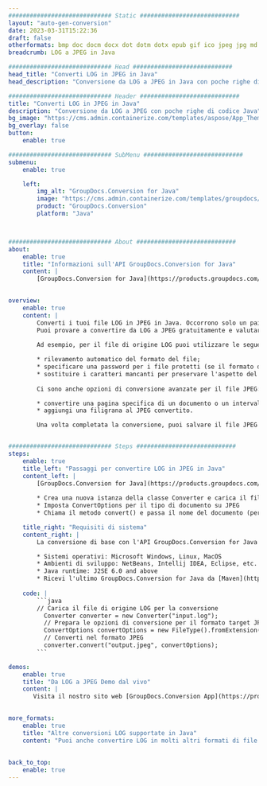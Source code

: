```yaml
---
############################# Static ############################
layout: "auto-gen-conversion"
date: 2023-03-31T15:22:36
draft: false
otherformats: bmp doc docm docx dot dotm dotx epub gif ico jpeg jpg md odt ott pdf png psd rtf tex tif tiff txt xps
breadcrumb: LOG a JPEG in Java

############################# Head ############################
head_title: "Converti LOG in JPEG in Java"
head_description: "Conversione da LOG a JPEG in Java con poche righe di codice. Converti oltre 160 formati di file utilizzando l'API di conversione dei documenti GroupDocs per Java"

############################# Header ############################
title: "Converti LOG in JPEG in Java"
description: "Conversione da LOG a JPEG con poche righe di codice Java"
bg_image: "https://cms.admin.containerize.com/templates/aspose/App_Themes/V3/images/bg/header1.png"
bg_overlay: false
button:
    enable: true

############################# SubMenu ############################
submenu:
    enable: true

    left:
        img_alt: "GroupDocs.Conversion for Java"
        image: "https://cms.admin.containerize.com/templates/groupdocs/images/product-logos/90x90-noborder/groupdocs-conversion-java.png"
        product: "GroupDocs.Conversion"
        platform: "Java"



############################# About ############################
about:
    enable: true
    title: "Informazioni sull'API GroupDocs.Conversion for Java"
    content: |
        [GroupDocs.Conversion for Java](https://products.groupdocs.com/conversion/java/) è un'API di conversione di formati di file avanzata per la conversione tra formati di immagini e documenti popolari come Microsoft Office, OpenDocument, PDF, HTML, e-mail, CAD. e molto altro ancora con poche righe di codice. L'API nativa rileva automaticamente i formati dei documenti originali e offre molte opzioni per personalizzare i documenti convertiti. Insieme alla funzione di estrazione delle informazioni da un documento, supporta anche la memorizzazione nella cache dei risultati della conversione sul disco locale per impostazione predefinita. Tuttavia, qualsiasi tipo di archiviazione della cache può essere supportato implementando le interfacce appropriate: Amazon S3, Dropbox, Google Drive, Windows Azure, Reddis o qualsiasi altro.
    

overview:
    enable: true
    content: |
        Converti i tuoi file LOG in JPEG in Java. Occorrono solo un paio di righe di codice Java su qualsiasi piattaforma di tua scelta, come Windows, Linux, macOS.
        Puoi provare a convertire da LOG a JPEG gratuitamente e valutare la qualità dei risultati della conversione. Insieme a semplici script di conversione file, puoi provare opzioni più sofisticate per caricare il file sorgente LOG e memorizzare l'output JPEG. 
        
        Ad esempio, per il file di origine LOG puoi utilizzare le seguenti opzioni di caricamento:

        * rilevamento automatico del formato del file;
        * specificare una password per i file protetti (se il formato del file lo supporta);
        * sostituire i caratteri mancanti per preservare l'aspetto del documento.
        
        Ci sono anche opzioni di conversione avanzate per il file JPEG:

        * convertire una pagina specifica di un documento o un intervallo di pagine;
        * aggiungi una filigrana al JPEG convertito.

        Una volta completata la conversione, puoi salvare il file JPEG nel tuo percorso file locale o in qualsiasi archivio di terze parti come FTP, Amazon S3, Google Drive, Dropbox ecc. Nota: per convertire LOG a JPEG, non è necessario installare alcun software aggiuntivo, come MS Office, Open Office, Adobe Acrobat Reader ecc.


############################# Steps ############################
steps:
    enable: true
    title_left: "Passaggi per convertire LOG in JPEG in Java"
    content_left: |
        [GroupDocs.Conversion for Java](https://products.groupdocs.com/conversion/java/) consente agli sviluppatori di convertire facilmente il file LOG in JPEG con poche righe di codice.
        
        * Crea una nuova istanza della classe Converter e carica il file LOG con il percorso completo
        * Imposta ConvertOptions per il tipo di documento su JPEG
        * Chiama il metodo convert() e passa il nome del documento (percorso completo) e il formato (JPEG) come parametro

    title_right: "Requisiti di sistema"
    content_right: |
        La conversione di base con l'API GroupDocs.Conversion for Java può essere eseguita con poche righe di codice. Le nostre API sono supportate su tutte le principali piattaforme e sistemi operativi. Prima di eseguire il codice seguente, assicurati di avere i seguenti prerequisiti installati sul tuo sistema.

        * Sistemi operativi: Microsoft Windows, Linux, MacOS
        * Ambienti di sviluppo: NetBeans, Intellij IDEA, Eclipse, etc.
        * Java runtime: J2SE 6.0 and above
        * Ricevi l'ultimo GroupDocs.Conversion for Java da [Maven](https://repository.groupdocs.com/webapp/#/artifacts/browse/tree/General/repo/com/groupdocs/groupdocs-conversion)
         
    code: |
        ```java    
        // Carica il file di origine LOG per la conversione
          Converter converter = new Converter("input.log");
          // Prepara le opzioni di conversione per il formato target JPEG
          ConvertOptions convertOptions = new FileType().fromExtension("jpeg").getConvertOptions();
          // Converti nel formato JPEG
          converter.convert("output.jpeg", convertOptions);
        ```

demos:
    enable: true
    title: "Da LOG a JPEG Demo dal vivo"
    content: |
       Visita il nostro sito web [GroupDocs.Conversion App](https://products.groupdocs.app/conversion/family) e prova subito la conversione da LOG a JPEG. La demo gratuita ha i seguenti vantaggi
          

more_formats:
    enable: true
    title: "Altre conversioni LOG supportate in Java"
    content: "Puoi anche convertire LOG in molti altri formati di file. Si prega di consultare l'elenco di seguito."
       
       
back_to_top:
    enable: true
---
```

